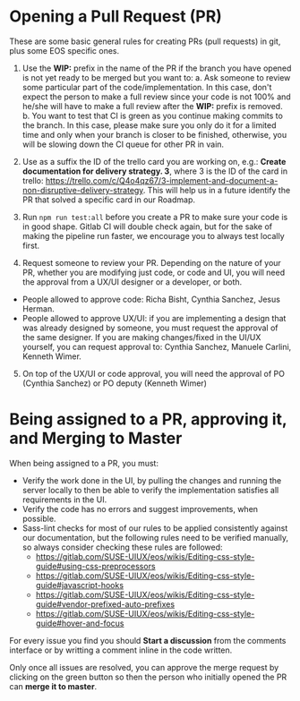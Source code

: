 # Opening a Pull Request (PR)

These are some basic general rules for creating PRs (pull requests) in git, plus some EOS specific ones.

1. Use the **WIP:** prefix in the name of the PR if the branch you have opened is not yet ready to be merged but you want to:
  a. Ask someone to review some particular part of the code/implementation. In this case, don't expect the person to make a full review since your code is not 100% and he/she will have to make a full review after the **WIP:** prefix is removed.
  b. You want to test that CI is green as you continue making commits to the branch. In this case, please make sure you only do it for a limited time and only when your branch is closer to be finished, otherwise, you will be slowing down the CI queue for other PR in vain.

2. Use as a suffix the ID of the trello card you are working on, e.g.: **Create documentation for delivery strategy. 3**, where 3 is the ID of the card in trello:  https://trello.com/c/Q4o4qz67/3-implement-and-document-a-non-disruptive-delivery-strategy. This will help us in a future identify the PR that solved a specific card in our Roadmap.

3. Run `npm run test:all` before you create a PR to make sure your code is in good shape. Gitlab CI will double check again, but for the sake of making the pipeline run faster, we encourage you to always test locally first.

4. Request someone to review your PR. Depending on the nature of your PR, whether you are modifying just code, or code and UI, you will need the approval from a UX/UI designer or a developer, or both. 
  - People allowed to approve code: Richa Bisht, Cynthia Sanchez, Jesus Herman. 
  - People allowed to approve UX/UI: if you are implementing a design that was already designed by someone, you must request the approval of the same designer. If you are making changes/fixed in the UI/UX yourself, you can request approval to: Cynthia Sanchez, Manuele Carlini, Kenneth Wimer.

5. On top of the UX/UI or code approval, you will need the approval of PO (Cynthia Sanchez) or PO deputy (Kenneth Wimer)

# Being assigned to a PR, approving it, and Merging to Master

When being assigned to a PR, you must:
- Verify the work done in the UI, by pulling the changes and running the server locally to then be able to verify the implementation satisfies all requirements in the UI.
- Verify the code has no errors and suggest improvements, when possible.
- Sass-lint checks for most of our rules to be applied consistently against our documentation, but the following rules need to be verified manually, so always consider checking these rules are followed:
  - https://gitlab.com/SUSE-UIUX/eos/wikis/Editing-css-style-guide#using-css-preprocessors
  - https://gitlab.com/SUSE-UIUX/eos/wikis/Editing-css-style-guide#javascript-hooks
  - https://gitlab.com/SUSE-UIUX/eos/wikis/Editing-css-style-guide#vendor-prefixed-auto-prefixes
  - https://gitlab.com/SUSE-UIUX/eos/wikis/Editing-css-style-guide#hover-and-focus

For every issue you find you should **Start a discussion** from the comments interface or by writting a comment inline in the code written.

Only once all issues are resolved, you can approve the merge request by clicking on the green button so then the person who initially opened the PR can **merge it to master**.